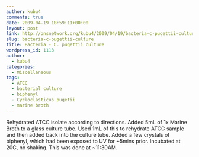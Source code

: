 ```yaml
---
author: kubu4
comments: true
date: 2009-04-19 18:59:11+00:00
layout: post
link: http://onsnetwork.org/kubu4/2009/04/19/bacteria-c-pugettii-culture/
slug: bacteria-c-pugettii-culture
title: Bacteria - C. pugettii culture
wordpress_id: 1113
author:
  - kubu4
categories:
  - Miscellaneous
tags:
  - ATCC
  - bacterial culture
  - biphenyl
  - Cycloclasticus pugetii
  - marine broth
---
```


Rehydrated ATCC isolate according to directions. Added 5mL of 1x Marine Broth to a glass culture tube. Used 1mL of this to rehydrate ATCC sample and then added back into the culture tube. Added a few crystals of biphenyl, which had been exposed to UV for ~5mins prior. Incubated at 20C, no shaking. This was done at ~11:30AM.
